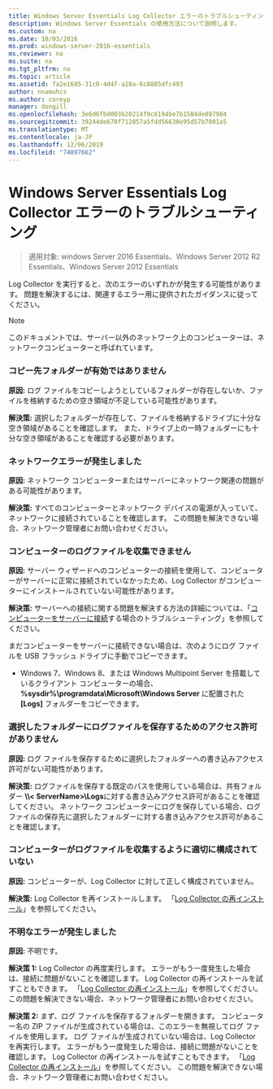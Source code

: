```yaml
---
title: Windows Server Essentials Log Collector エラーのトラブルシューティング
description: Windows Server Essentials の使用方法について説明します。
ms.custom: na
ms.date: 10/03/2016
ms.prod: windows-server-2016-essentials
ms.reviewer: na
ms.suite: na
ms.tgt_pltfrm: na
ms.topic: article
ms.assetid: fa2e1685-31c0-4d4f-a10a-6c8885dfc493
author: nnamuhcs
ms.author: coreyp
manager: dongill
ms.openlocfilehash: 3e6d6fbd003b20214f9c8194be7b1584de097984
ms.sourcegitcommit: 39244de670f712857a5fdd56630e95d57b7001a5
ms.translationtype: MT
ms.contentlocale: ja-JP
ms.lasthandoff: 12/06/2019
ms.locfileid: "74897662"
---
```

# <a name="troubleshoot-windows-server-essentials-log-collector-errors"></a>Windows Server Essentials Log Collector エラーのトラブルシューティング

>適用対象: windows Server 2016 Essentials、Windows Server 2012 R2 Essentials、Windows Server 2012 Essentials

Log Collector を実行すると、次のエラーのいずれかが発生する可能性があります。 問題を解決するには、関連するエラー用に提供されたガイダンスに従ってください。  
  
> [!NOTE]
> このドキュメントでは、サーバー以外のネットワーク上のコンピューターは、ネットワークコンピューターと呼ばれています。
  
###  <a name="BKMK_TheDestinationFolderIsNotValid"></a>コピー先フォルダーが有効ではありません  
 **原因:** ログ ファイルをコピーしようとしているフォルダーが存在しないか、ファイルを格納するための空き領域が不足している可能性があります。  
  
 **解決策:** 選択したフォルダーが存在して、ファイルを格納するドライブに十分な空き領域があることを確認します。 また、ドライブ上の一時フォルダーにも十分な空き領域があることを確認する必要があります。  
  
###  <a name="BKMK_ANetworkErrorHasOccurred"></a>ネットワークエラーが発生しました  
 **原因:** ネットワーク コンピューターまたはサーバーにネットワーク関連の問題がある可能性があります。  
  
 **解決策:** すべてのコンピューターとネットワーク デバイスの電源が入っていて、ネットワークに接続されていることを確認します。 この問題を解決できない場合、ネットワーク管理者にお問い合わせください。  
  
###  <a name="BKMK_CannotCollectLogFiles"></a>コンピューターのログファイルを収集できません  
 **原因:** サーバー ウィザードへのコンピューターの接続を使用して、コンピューターがサーバーに正常に接続されていなかったため、Log Collector がコンピューターにインストールされていない可能性があります。  
  
 **解決策:** サーバーへの接続に関する問題を解決する方法の詳細については、「[コンピューターをサーバーに接続](https://go.microsoft.com/fwlink/p/?LinkID=241492)する場合のトラブルシューティング」を参照してください。  
  
 まだコンピューターをサーバーに接続できない場合は、次のようにログ ファイルを USB フラッシュ ドライブに手動でコピーできます。  
  
-   Windows 7、Windows 8、または Windows Multipoint Server を搭載しているクライアント コンピューターの場合、 **%sysdir%\programdata\Microsoft\Windows Server** に配置された **[Logs]** フォルダーをコピーできます。  
  
###  <a name="BKMK_YouDoNotHavePermission"></a>選択したフォルダーにログファイルを保存するためのアクセス許可がありません  
 **原因:** ログ ファイルを保存するために選択したフォルダーへの書き込みアクセス許可がない可能性があります。  
  
 **解決策:** ログファイルを保存する既定のパスを使用している場合は、共有フォルダー **\\\\< ServerName\>\Logs**に対する書き込みアクセス許可があることを確認してください。 ネットワーク コンピューターにログを保存している場合、ログ ファイルの保存先に選択したフォルダーに対する書き込みアクセス許可があることを確認します。  
  
###  <a name="BKMK_TheComputerIsNotConfiguredProperly"></a>コンピューターがログファイルを収集するように適切に構成されていない  
 **原因:** コンピューターが、Log Collector に対して正しく構成されていません。  
  
 **解決策:** Log Collector を再インストールします。 「[Log Collector の再インストール](Install-the-Windows-Server-Essentials-Log-Collector.md#BKMK_Reinstall)」を参照してください。  
  
###  <a name="BKMK_AnUnknownErrorOccurred"></a>不明なエラーが発生しました  
 **原因:** 不明です。  
  
 **解決策 1:** Log Collector の再度実行します。 エラーがもう一度発生した場合は、接続に問題がないことを確認します。 Log Collector の再インストールを試すこともできます。 「[Log Collector の再インストール](Install-the-Windows-Server-Essentials-Log-Collector.md#BKMK_Reinstall)」を参照してください。 この問題を解決できない場合、ネットワーク管理者にお問い合わせください。  
  
 **解決策 2:** まず、ログ ファイルを保存するフォルダーを開きます。 コンピューター名の ZIP ファイルが生成されている場合は、このエラーを無視してログ ファイルを使用します。 ログ ファイルが生成されていない場合は、Log Collector を再実行します。 エラーがもう一度発生した場合は、接続に問題がないことを確認します。 Log Collector の再インストールを試すこともできます。 「[Log Collector の再インストール](Install-the-Windows-Server-Essentials-Log-Collector.md#BKMK_Reinstall)」を参照してください。 この問題を解決できない場合、ネットワーク管理者にお問い合わせください。